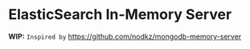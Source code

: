 # ElasticSearch In-Memory Server

**WIP:**
`Inspired by` https://github.com/nodkz/mongodb-memory-server
